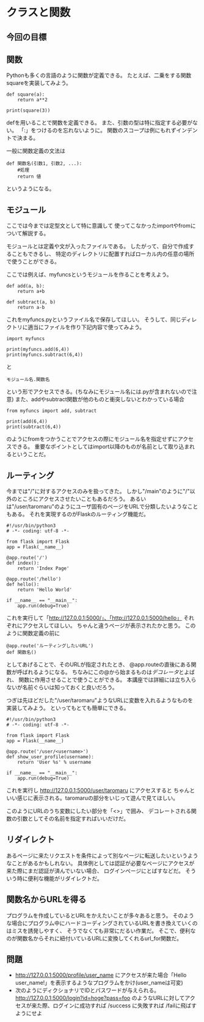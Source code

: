 # クラスと関数

## 今回の目標

## 関数
Pythonも多くの言語のように関数が定義できる。
たとえば、二乗をする関数squareを実装してみよう。

```
def square(a):
    return a**2

print(square(3))
```

defを用いることで関数を定義できる。
また、引数の型は特に指定する必要がない。
「:」をつけるのを忘れないように。
関数のスコープは例にもれずインデントで決まる。

一般に関数定義の文法は

```
def 関数名(引数1, 引数2, ...):
    #処理
    return 値
```

というようになる。

## モジュール
ここでは今までは定型文として特に意識して
使ってこなかったimportやfromについて解説する。

モジュールとは定義や文が入ったファイルである。
したがって、自分で作成することもできるし、
特定のディレクトリに配置すればローカル内の任意の場所で使うことができる。

ここでは例えば、myfuncsというモジュールを作ることを考えよう。


```
def add(a, b):
    return a+b

def subtract(a, b)
    return a-b
```

これをmyfuncs.pyというファイル名で保存してほしい。
そうして、同じディレクトリに適当にファイルを作り下記内容で使ってみよう。

```
import myfuncs

print(myfuncs.add(6,4))
print(myfuncs.subtract(6,4))

```

と

```
モジュール名.関数名
```

という形でアクセスできる。(ちなみにモジュール名には.pyが含まれないので注意)
また、addやsubtract関数が他のものと衝突しないとわかっている場合

```
from myfuncs import add, subtract

print(add(6,4))
print(subtract(6,4))

```

のようにfromをつかうことでアクセスの際にモジュール名を指定せずにアクセスできる。
重要なポイントとしてはimport以降のものが名前として取り込まれるということだ。


## ルーティング
今までは"/"に対するアクセスのみを扱ってきた。
しかし"/main"のように"/"以外のところにアクセスさせたいこともあるだろう。
あるいは"/user/taromaru"のようにユーザ固有のページをURLで分類したいようなこともある。
それを実現するのがFlaskのルーティング機能だ。

```
#!/usr/bin/python3
# -*- coding: utf-8 -*-

from flask import Flask
app = Flask(__name__)

@app.route('/')
def index():
    return 'Index Page'

@app.route('/hello')
def hello():
    return 'Hello World'

if __name__ == "__main__":
    app.run(debug=True)
```

これを実行して「http://127.0.0.1:5000/」、「http://127.0.0.1:5000/hello」
それぞれにアクセスしてほしい。
ちゃんと違うページが表示されたかと思う。
このように関数定義の前に

```
@app.route('ルーティングしたいURL')
def 関数名()
```

としてあげることで、そのURLが指定されたとき、
@app.routeの直後にある関数が呼ばれるようになる。
ちなみにこの@から始まるものは*デコレータ*とよばれ、
関数に作用させることで使うことができる。
本講座では詳細には立ち入らないが名前ぐらいは知っておくと良いだろう。

つぎは先ほどだした"/user/taromaru"ようなURLに変数を入れるようなものを
実装してみよう。
といってもとても簡単にできる。

```
#!/usr/bin/python3
# -*- coding: utf-8 -*-

from flask import Flask
app = Flask(__name__)

@app.route('/user/<username>')
def show_user_profile(username):
    return 'User %s' % username

if __name__ == "__main__":
    app.run(debug=True)
```

これを実行し http://127.0.0.1:5000/user/taromaru にアクセスすると
ちゃんといい感じに表示される。taromaruの部分をいじって遊んで見てほしい。

このようにURLのうち変数にしたい部分を「<>」で囲み、
デコレートされる関数の引数としてその名前を指定すればいいだけだ。

## リダイレクト
あるページに来たリクエストを条件によって別なページに転送したいというようなことがあるかもしれない。
具体例としては認証が必要なページにアクセスが来た際にまだ認証が済んでいない場合、
ログインページにとばすなどだ。
そういう時に便利な機能がリダイレクトだ。

## 関数名からURLを得る
プログラムを作成しているとURLをかえたいことが多々あると思う。
そのような場合にプログラム中にハードコーディングされているURLを書き換えていくのはミスを誘発しやすく、
そうでなくても非常にだるい作業だ。
そこで、便利なのが関数名からそれに紐付いているURLに変換してくれるurl_for関数だ。

## 問題
* http://127.0.0.1:5000/profile/user_name にアクセスが来た場合「Hello user_name!」を表示するようなプログラムをかけ(user_nameは可変)
* 次のようにディクショナリでIDとパスワードが与えられる。
http://127.0.0.1:5000/login?id=hoge?pass=foo のようなURLに対してアクセスが来た際、ログインに成功すれば /success に失敗すれば /failに飛ばすようにせよ
